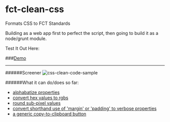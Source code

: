 fct-clean-css
=============

Formats CSS to FCT Standards


Building as a web app first to perfect the script, then going to build it as a node/grunt module.


Test It Out Here:

###[Demo](http://himynameisdave.github.io/fct-clean-css/)

---
######Screener
![css-clean-code-sample](http://i.imgur.com/MOEdUpg.png)

######What it can do/does so far:

- [alphabatize properties](https://github.com/himynameisdave/fct-clean-css/pull/5)
- [convert hex values to rgbs](https://github.com/himynameisdave/fct-clean-css/pull/1)
- [round sub-pixel values](https://github.com/himynameisdave/fct-clean-css/pull/2)
- [convert shorthand use of 'margin' or 'padding' to verbose properties](https://github.com/himynameisdave/fct-clean-css/pull/4)
- [a generic copy-to-clipboard button](https://github.com/himynameisdave/fct-clean-css/pull/6)

